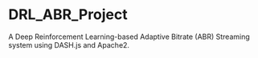 # DRL_ABR_Project
A Deep Reinforcement Learning-based Adaptive Bitrate (ABR) Streaming system using DASH.js and Apache2.
